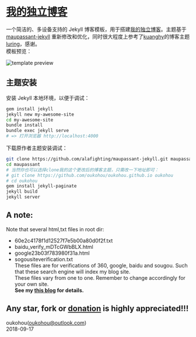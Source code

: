 [我的独立博客](http://www.oukohou.wang/)
=================================

一个简洁的、多设备支持的 Jekyll 博客模板，用于搭建[我的独立博客](http://www.oukohou.wang/)。主题基于 [maupassant-jekyll](https://github.com/alafighting/maupassant-jekyll.git) 重新修改和优化，同时很大程度上参考了[kuanghy](https://github.com/kuanghy)的博客主题[luring](https://github.com/kuanghy/luring)，感谢。  
模板预览：

![template preview](https://camo.githubusercontent.com/74fd2ccea00a682742515ce1d3725283c3385721/687474703a2f2f6f6f6f2e306f302e6f6f6f2f323031352f31302f32342f353632623562653132313737652e6a7067)

## 主题安装

安装 Jekyll 本地环境，以便于调试：

```bash
gem install jekyll
jekyll new my-awesome-site
cd my-awesome-site
bundle install
bundle exec jekyll serve
# => 打开浏览器 http://localhost:4000
```

下载原作者主题安装调试：

```bash
git clone https://github.com/alafighting/maupassant-jekyll.git maupassant
cd maupassant
# 当然你也可以选择clone我的这个更改后的博客主题，只需改一下地址即可：
# git clone https://github.com/oukohou/oukohou.github.io oukohou
# cd oukohou
gem install jekyll-paginate
jekyll build
jekyll server
```


## A note:
Note that several html,txt files in root dir:  
-  60e2c4178f1d12527f7e5b00a80d0f2f.txt  
- baidu_verify_mDTcGWbBLX.html  
- google23b03f783980f31a.html  
- sogousiteverification.txt  
These files are for verifications of 360, google, baidu and sougou.
Such that these search engine will index my blog site.  
These files vary from one to one. Remember to change accordingly for your own site.  
**See my [this blog](https://www.oukohou.wang/2018/11/01/sereral_search_engines_urls/) for details.**

**Any star, fork or [donation](https://www.oukohou.wang/donate/) is highly appreciated!!!**
------
oukohou(<oukohou@outlook.com>)<br>
2018-09-17
